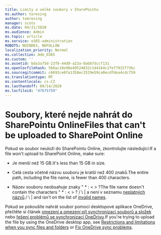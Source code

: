 ```yaml
---
title: Limity a velké soubory v SharePointu
ms.author: toresing
author: tomresing
manager: scotv
ms.date: 04/21/2020
ms.audience: Admin
ms.topic: article
ms.service: o365-administration
ROBOTS: NOINDEX, NOFOLLOW
localization_priority: Normal
ms.collection: Adm_O365
ms.custom: ''
ms.assetid: bda3a75d-23f8-44d9-a23a-0abbfdccf131
ms.openlocfilehash: 568ac18e98e49524832c144164c2fef7915f73bc
ms.sourcegitcommit: c6692ce0fa1358ec3529e59ca0ecdfdea4cdc759
ms.translationtype: MT
ms.contentlocale: cs-CZ
ms.lasthandoff: 09/14/2020
ms.locfileid: "47675759"
---
```

# <a name="files-that-cant-be-uploaded-to-sharepoint-online"></a><span data-ttu-id="3dd30-102">Soubory, které nejde nahrát do SharePointu Online</span><span class="sxs-lookup"><span data-stu-id="3dd30-102">Files that can't be uploaded to SharePoint Online</span></span>

<span data-ttu-id="3dd30-103">Pokud se soubor neuloží do SharePointu Online, zkontrolujte následující:</span><span class="sxs-lookup"><span data-stu-id="3dd30-103">If a file won't upload to SharePoint Online, make sure:</span></span>
  
- <span data-ttu-id="3dd30-104">Je menší než 15 GB.</span><span class="sxs-lookup"><span data-stu-id="3dd30-104">It's less than 15 GB in size.</span></span>
    
- <span data-ttu-id="3dd30-105">Celá cesta včetně názvu souboru je kratší než 400 znaků.</span><span class="sxs-lookup"><span data-stu-id="3dd30-105">The entire path, including the file name, is fewer than 400 characters.</span></span>
    
- <span data-ttu-id="3dd30-106">Název souboru neobsahuje znaky " \* : \< \> ?</span><span class="sxs-lookup"><span data-stu-id="3dd30-106">The file name doesn't contain the characters " \* : \< \> ?</span></span> <span data-ttu-id="3dd30-107">/ \ | a není v seznamu [neplatných názvů](https://go.microsoft.com/fwlink/?linkid=866430).</span><span class="sxs-lookup"><span data-stu-id="3dd30-107">/ \ | and isn't on the list of [invalid names](https://go.microsoft.com/fwlink/?linkid=866430).</span></span>
    
<span data-ttu-id="3dd30-108">Pokud se pokoušíte nahrát soubor pomocí desktopové aplikace OneDrive, přečtěte si článek [omezení a omezení při synchronizaci souborů a složek](httpsbv://go.microsoft.com/fwlink/p/?LinkID=717734) nebo [řešení problémů se synchronizací OneDrivu](https://go.microsoft.com/fwlink/?linkid=866431).</span><span class="sxs-lookup"><span data-stu-id="3dd30-108">If you're trying to upload the file by using the OneDrive desktop app, see [Restrictions and limitations when you sync files and folders](httpsbv://go.microsoft.com/fwlink/p/?LinkID=717734) or [Fix OneDrive sync problems](https://go.microsoft.com/fwlink/?linkid=866431).</span></span>
  

